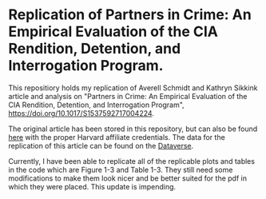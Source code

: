 # Replication of Partners in Crime: An Empirical Evaluation of the CIA Rendition, Detention, and Interrogation Program.

This repositiory holds my replication of Averell Schmidt and Kathryn Sikkink article and analysis on "Partners in Crime: An Empirical Evaluation of the CIA Rendition, Detention, and Interrogation Program", https://doi.org/10.1017/S1537592717004224.

The original article has been stored in this repository, but can also be found [here](https://www-cambridge-org.ezp-prod1.hul.harvard.edu/core/services/aop-cambridge-core/content/view/040CA83C6EAEEF856CC0B90BF6606096/S1537592717004224a.pdf/partners_in_crime_an_empirical_evaluation_of_the_cia_rendition_detention_and_interrogation_program.pdf) with the proper Harvard affiliate credentials. The data for the replication of this article can be found on the [Dataverse](https://dataverse.harvard.edu/dataset.xhtml?persistentId=doi:10.7910/DVN/CC8VFT).

Currently, I have been able to replicate all of the replicable plots and tables in the code which are Figure 1-3 and Table 1-3. They still need some modifications to make them look nicer and be better suited for the pdf in which they were placed. This update is impending.
